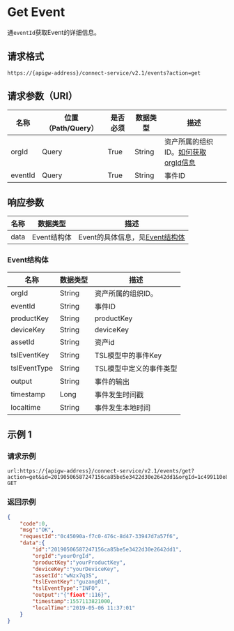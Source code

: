 # Get Event

通`eventId`获取Event的详细信息。

## 请求格式

```
https://{apigw-address}/connect-service/v2.1/events?action=get
```

## 请求参数（URI）

| 名称          | 位置（Path/Query） | 是否必须 | 数据类型 | 描述      |
|---------------|------------------|----------|-----------|--------------|
| orgId         | Query            | True     | String    | 资产所属的组织ID。[如何获取orgId信息](/docs/api/zh_CN/latest/api_faqs#id-orgid-orgid)                |
| eventId        | Query| True         | String    |事件ID |



## 响应参数

| 名称| 数据类型 | 描述         |
|-------------|-------------------|-----------------------------|
| data |  Event结构体      |Event的具体信息，见[Event结构体](/docs/api/zh_CN/latest/connect/get_event.html#id3) |


### Event结构体

| 名称| 数据类型 | 描述         |
|-------------|-------------------|-----------------------------|
| orgId         | String    | 资产所属的组织ID。|
| eventId         | String    |事件ID |
| productKey   | String         | productKey              |
| deviceKey    | String         | deviceKey               |
| assetId     | String         | 资产id                  |
| tslEventKey  | String         | TSL模型中的事件Key      |
| tslEventType | String         | TSL模型中定义的事件类型 |
| output      | String         | 事件的输出              |
| timestamp   | Long           | 事件发生时间戳          |
| localtime   | String         | 事件发生本地时间        |


## 示例 1

### 请求示例

```
url:https://{apigw-address}/connect-service/v2.1/events/get?action=get&id=20190506587247156ca85be5e3422d30e2642dd1&orgId=1c499110e8800000
GET
```

### 返回示例

```json
{
    "code":0,
    "msg":"OK",
    "requestId":"0c45090a-f7c0-476c-8d47-33947d7a57f6",
    "data":{
        "id":"20190506587247156ca85be5e3422d30e2642dd1",
        "orgId":"yourOrgId",
        "productKey":"yourProductKey",
        "deviceKey":"yourDeviceKey",
        "assetId":"wNzx7q3S",
        "tslEventKey":"guzang01",
        "tslEventType":"INFO",
        "output":"{"fioat":116}",
        "timestamp":1557113821000,
        "localTime":"2019-05-06 11:37:01"
    }
}
```

